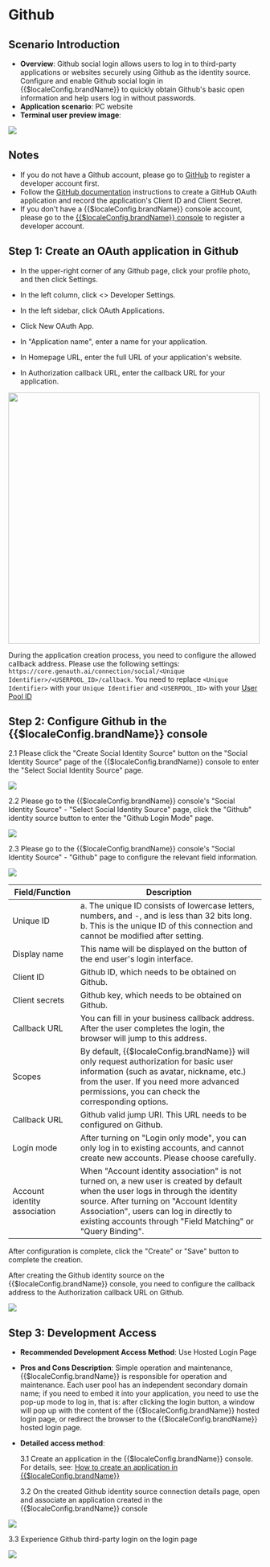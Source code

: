# Github

<LastUpdated/>

## Scenario Introduction

- **Overview**: Github social login allows users to log in to third-party applications or websites securely using Github as the identity source. Configure and enable Github social login in {{$localeConfig.brandName}} to quickly obtain Github's basic open information and help users log in without passwords.
- **Application scenario**: PC website
- **Terminal user preview image**:

<img src="./images/github_1.png" >

## Notes

- If you do not have a Github account, please go to [GitHub](https://www.github.com) to register a developer account first.
- Follow the [GitHub documentation](https://docs.github.com/cn/developers/apps/building-oauth-apps/creating-an-oauth-app) instructions to create a GitHub OAuth application and record the application's Client ID and Client Secret.
- If you don't have a {{$localeConfig.brandName}} console account, please go to the [{{$localeConfig.brandName}} console](https://www.genauth.ai/) to register a developer account.

## Step 1: Create an OAuth application in Github

- In the upper-right corner of any Github page, click your profile photo, and then click Settings.

- In the left column, click <> Developer Settings.

- In the left sidebar, click OAuth Applications.

- Click New OAuth App.

- In "Application name", enter a name for your application.

- In Homepage URL, enter the full URL of your application's website.

- In Authorization callback URL, enter the callback URL for your application.

<img src="./images/github_2.png" height="500">

During the application creation process, you need to configure the allowed callback address. Please use the following settings: `https://core.genauth.ai/connection/social/<Unique Identifier>/<USERPOOL_ID>/callback`. You need to replace `<Unique Identifier>` with your `Unique Identifier` and `<USERPOOL_ID>` with your [User Pool ID](/guides/faqs/get-userpool-id-and-secret.md)

## Step 2: Configure Github in the {{$localeConfig.brandName}} console

2.1 Please click the "Create Social Identity Source" button on the "Social Identity Source" page of the {{$localeConfig.brandName}} console to enter the "Select Social Identity Source" page.

<img src="./images/github_3.png" >

2.2 Please go to the {{$localeConfig.brandName}} console's "Social Identity Source" - "Select Social Identity Source" page, click the "Github" identity source button to enter the "Github Login Mode" page.

<img src="./images/github_4.png" >

2.3 Please go to the {{$localeConfig.brandName}} console's "Social Identity Source" - "Github" page to configure the relevant field information.

<img src="./images/github_5.png" >

| Field/Function               | Description                                                                                                                                                                                                                                                                            |
| ---------------------------- | -------------------------------------------------------------------------------------------------------------------------------------------------------------------------------------------------------------------------------------------------------------------------------------- |
| Unique ID                    | a. The unique ID consists of lowercase letters, numbers, and -, and is less than 32 bits long. b. This is the unique ID of this connection and cannot be modified after setting.                                                                                                       |
| Display name                 | This name will be displayed on the button of the end user's login interface.                                                                                                                                                                                                           |
| Client ID                    | Github ID, which needs to be obtained on Github.                                                                                                                                                                                                                                       |
| Client secrets               | Github key, which needs to be obtained on Github.                                                                                                                                                                                                                                      |
| Callback URL                 | You can fill in your business callback address. After the user completes the login, the browser will jump to this address.                                                                                                                                                             |
| Scopes                       | By default, {{$localeConfig.brandName}} will only request authorization for basic user information (such as avatar, nickname, etc.) from the user. If you need more advanced permissions, you can check the corresponding options.                                                     |
| Callback URL                 | Github valid jump URI. This URL needs to be configured on Github.                                                                                                                                                                                                                      |
| Login mode                   | After turning on "Login only mode", you can only log in to existing accounts, and cannot create new accounts. Please choose carefully.                                                                                                                                                 |
| Account identity association | When "Account identity association" is not turned on, a new user is created by default when the user logs in through the identity source. After turning on "Account Identity Association", users can log in directly to existing accounts through "Field Matching" or "Query Binding". |

After configuration is complete, click the "Create" or "Save" button to complete the creation.

After creating the Github identity source on the {{$localeConfig.brandName}} console, you need to configure the callback address to the Authorization callback URL on Github.

<img src="./images/github_6.png" >

## Step 3: Development Access

- **Recommended Development Access Method**: Use Hosted Login Page

- **Pros and Cons Description**: Simple operation and maintenance, {{$localeConfig.brandName}} is responsible for operation and maintenance. Each user pool has an independent secondary domain name; if you need to embed it into your application, you need to use the pop-up mode to log in, that is: after clicking the login button, a window will pop up with the content of the {{$localeConfig.brandName}} hosted login page, or redirect the browser to the {{$localeConfig.brandName}} hosted login page.

- **Detailed access method**:

  3.1 Create an application in the {{$localeConfig.brandName}} console. For details, see: [How to create an application in {{$localeConfig.brandName}}](/guides/app-new/create-app/create-app.md)

  3.2 On the created Github identity source connection details page, open and associate an application created in the {{$localeConfig.brandName}} console

<img src="./images/github_7.png" >

3.3 Experience Github third-party login on the login page

<img src="./images/github_8.png" >
